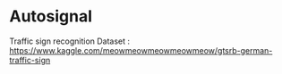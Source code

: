 # Autosignal
Traffic sign recognition
Dataset : https://www.kaggle.com/meowmeowmeowmeowmeow/gtsrb-german-traffic-sign
